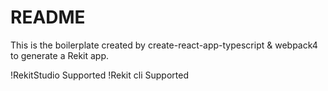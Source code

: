 # README
This is the boilerplate created by create-react-app-typescript & webpack4 to generate a Rekit app.

!RekitStudio Supported
!Rekit cli Supported